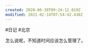 ```yaml
---
created: 2020-06-30T09:24:12.019Z
modified: 2021-02-14T07:54:42.438Z
---
```

#日记 #北京

怎么说呢，不知道时间应该怎么管理了。  